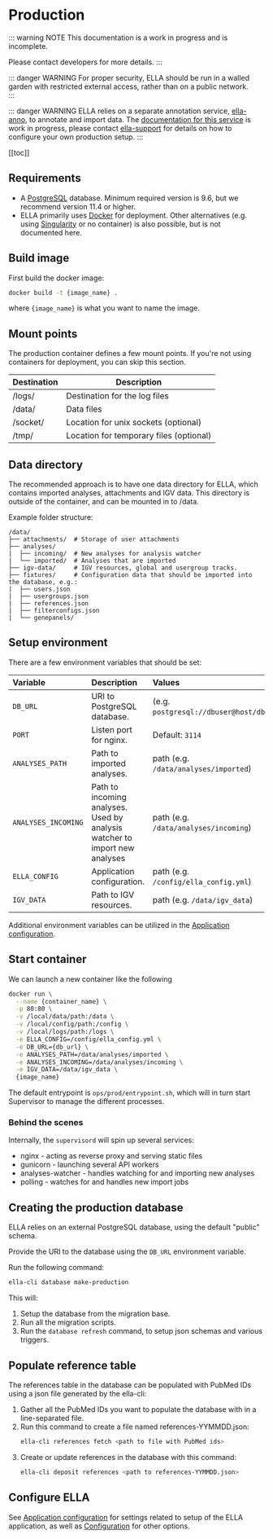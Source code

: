 # Production

::: warning NOTE
This documentation is a work in progress and is incomplete.

Please contact developers for more details.
:::

::: danger WARNING
For proper security, ELLA should be run in a walled garden with restricted external access, rather than on a public network.  
:::

::: danger WARNING
ELLA relies on a separate annotation service, [ella-anno](https://gitlab.com/alleles/ella-anno), to annotate and import data. The [documentation for this service](http://allel.es/anno-docs) is work in progress, please contact [ella-support](ma&#105;lt&#111;&#58;&#101;%6&#67;la&#37;2&#68;s&#117;pport&#64;m&#101;&#100;i&#115;&#105;&#110;&#46;%75i%&#54;F&#46;n%&#54;F) for details on how to configure your own production setup.
:::

[[toc]]

## Requirements

- A [PostgreSQL](https://www.postgresql.org/) database. Minimum required version is 9.6, but we recommend version 11.4 or higher.
- ELLA primarily uses [Docker](https://www.docker.com/) for deployment. Other alternatives (e.g. using [Singularity](https://sylabs.io/) or no container) is also possible, but is not documented here.


## Build image

First build the docker image:

``` bash
docker build -t {image_name} .
```

where `{image_name}` is what you want to name the image.

## Mount points

The production container defines a few mount points. If you're not using containers for deployment, you can skip this section.

| Destination	| Description  	                          |
|------------	|----------------------	                  |
| /logs/      | Destination for the log files           |
| /data/      | Data files           	                  |
| /socket/    | Location for unix sockets (optional)    |
| /tmp/       | Location for temporary files (optional) |


## Data directory

The recommended approach is to have one data directory for ELLA, which contains imported analyses, attachments and IGV data. This directory is outside of the container, and can be mounted in to /data.

Example folder structure:

```
/data/
├── attachments/  # Storage of user attachments
├── analyses/
|  ├── incoming/  # New analyses for analysis watcher
|  └── imported/  # Analyses that are imported
├── igv-data/     # IGV resources, global and usergroup tracks.
├── fixtures/     # Configuration data that should be imported into the database, e.g.:
|  ├── users.json
|  ├── usergroups.json
|  ├── references.json
|  ├── filterconfigs.json
|  └── genepanels/

```

## Setup environment

There are a few environment variables that should be set:

| Variable  	    | Description  	                                 | Values  |
|:--- | :---  | :---  |
| `DB_URL`    | URI to PostgreSQL database.	                         | (e.g. `postgresql://dbuser@host/dbname`)   |
| `PORT`     | Listen port for nginx.	                         | Default: `3114`  |
| `ANALYSES_PATH`  | Path to imported analyses. 	| path (e.g. `/data/analyses/imported`) |
| `ANALYSES_INCOMING`   | Path to incoming analyses. Used by analysis watcher to import new analyses 	| path (e.g. `/data/analyses/incoming`) |
| `ELLA_CONFIG`  | Application configuration. 	| path (e.g. `/config/ella_config.yml`) |
| `IGV_DATA`  | Path to IGV resources. 	| path (e.g. `/data/igv_data`) |

Additional environment variables can be utilized in the [Application configuration](/technical/application.md).

## Start container

We can launch a new container like the following

``` bash
docker run \
  --name {container_name} \
  -p 80:80 \
  -v /local/data/path:/data \
  -v /local/config/path:/config \
  -v /local/logs/path:/logs \
  -e ELLA_CONFIG=/config/ella_config.yml \
  -e DB_URL={db_url} \
  -e ANALYSES_PATH=/data/analyses/imported \
  -e ANALYSES_INCOMING=/data/analyses/incoming \
  -e IGV_DATA=/data/igv_data \
  {image_name}
```

The default entrypoint is `ops/prod/entrypoint.sh`, which will in turn start Supervisor to manage the different processes.

### Behind the scenes

Internally, the `supervisord` will spin up several services:

  - nginx - acting as reverse proxy and serving static files
  - gunicorn - launching several API workers
  - analyses-watcher - handles watching for and importing new analyses
  - polling - watches for and handles new import jobs


## Creating the production database

ELLA relies on an external PostgreSQL database, using the default "public" schema. 

Provide the URI to the database using the `DB_URL` environment variable.

Run the following command:

``` bash
ella-cli database make-production
```

This will: 
1. Setup the database from the migration base.
2. Run all the migration scripts. 
3. Run the `database refresh` command, to setup json schemas and various triggers.


## Populate reference table

The references table in the database can be populated with PubMed IDs using a json file generated by the ella-cli: 

1. Gather all the PubMed IDs you want to populate the database with in a line-separated file.
2. Run this command to create a file named references-YYMMDD.json:<br>
    ``` bash
    ella-cli references fetch <path to file with PubMed ids>
    ```
3. Create or update references in the database with this command:<br>
    ``` bash
    ella-cli deposit references <path to references-YYMMDD.json>
    ```

## Configure ELLA

See [Application configuration](/technical/application.md) for settings related to setup of the ELLA application, as well as [Configuration](/technical/configuration.md) for other options.